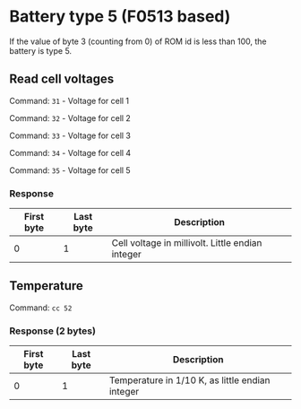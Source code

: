 # Battery type 5 (F0513 based)
If the value of byte 3 (counting from 0) of ROM id is less than 100, the battery is type 5.

## Read cell voltages
Command: `31` - Voltage for cell 1

Command: `32` - Voltage for cell 2

Command: `33` - Voltage for cell 3

Command: `34` - Voltage for cell 4

Command: `35` - Voltage for cell 5

### Response
| First byte | Last byte | Description |
| ---------- | --------- | ----------- |
|         0  |         1 | Cell voltage in millivolt. Little endian integer |



## Temperature
Command: `cc 52`
### Response (2 bytes)
| First byte | Last byte | Description |
| ---------- | --------- | ----------- |
|         0  |         1 | Temperature in 1/10 K, as little endian integer |
